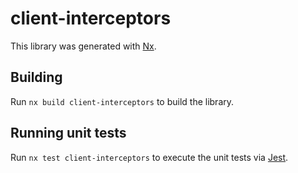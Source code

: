 # client-interceptors

This library was generated with [Nx](https://nx.dev).

## Building

Run `nx build client-interceptors` to build the library.

## Running unit tests

Run `nx test client-interceptors` to execute the unit tests via [Jest](https://jestjs.io).
